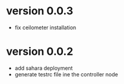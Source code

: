 # version 0.0.3

* fix ceilometer installation

# version 0.0.2

* add sahara deployment
* generate testrc file ine the controller node


